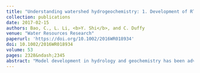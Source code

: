 ```yaml
---
title: "Understanding watershed hydrogeochemistry: 1. Development of RT‐Flux‐PIHM"
collection: publications
date: 2017-02-15
authors: Bao, C., L. Li, <b>Y. Shi</b>, and C. Duffy
venue: "Water Resources Research"
paperurl: 'https://doi.org/10.1002/2016WR018934'
doi: 10.1002/2016WR018934
volume: 53
pages: 2328&ndash;2345
abstract: "Model development in hydrology and geochemistry has been advancing separately with limited integration. We developed a watershed hydrogeochemical code RT‐Flux‐PIHM to understand complex interactions between hydrological processes (PIHM), land‐surface processes (FLUX—Noah Land Surface Model), and multicomponent subsurface reactive transport (RT). The RT module simulates geochemical processes including aqueous complexation, surface complexation, mineral dissolution and precipitation, and cation exchange. The RT module is verified against the widely used reactive transport code CrunchFlow. The code uses semidiscrete finite volume method and irregular gridding and offers data harvesting capabilities from national databases. The application of RT‐Flux‐PIHM is demonstrated in the Susquehanna Shale Hills Critical Zone Observatory (SSHCZO). We aim to understand key processes that govern hydrogeochemical dynamics of the nonreactive chloride and reactive magnesium. Simulation results indicate that watershed characteristics, in particular topography, dictate the spatial distributions of water content and soil dissolution rates. Ion exchange provides buffering capacities and leads to a hysteresis loop of concentration and discharge relationship of magnesium, which differs from the open hysteresis of chloride. RT‐Flux‐PIHM offers physics‐based modeling capabilities to integrate the vast amount of water and chemistry data that have now become available, to differentiate the relative importance of competing processes, and to test hypotheses at the interface of hydrology and geochemistry."
---
```

